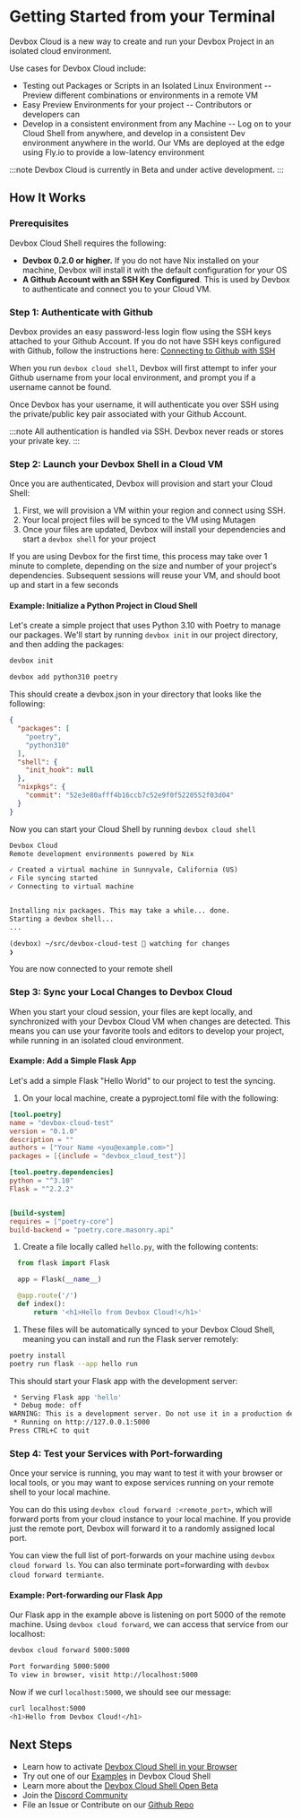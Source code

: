# Getting Started from your Terminal

Devbox Cloud is a new way to create and run your Devbox Project in an isolated cloud environment. 

Use cases for Devbox Cloud include: 
* Testing out Packages or Scripts in an Isolated Linux Environment -- Preview different combinations or environments in a remote VM
* Easy Preview Environments for your project -- Contributors or developers can 
* Develop in a consistent environment from any Machine -- Log on to your Cloud Shell from anywhere, and develop in a consistent Dev environment anywhere in the world. Our VMs are deployed at the edge using Fly.io to provide a low-latency environment

:::note
Devbox Cloud is currently in Beta and under active development. 
::: 

## How It Works

### Prerequisites
Devbox Cloud Shell requires the following: 

* **Devbox 0.2.0 or higher.** If you do not have Nix installed on your machine, Devbox will install it with the default configuration for your OS 
* **A Github Account with an SSH Key Configured**. This is used by Devbox to authenticate and connect you to your Cloud VM.


### Step 1: Authenticate with Github

Devbox provides an easy password-less login flow using the SSH keys attached to your Github Account. If you do not have SSH keys configured with Github, follow the instructions here: [Connecting to Github with SSH](https://docs.github.com/en/enterprise-server@3.4/authentication/connecting-to-github-with-ssh/about-ssh)

When you run `devbox cloud shell`, Devbox will first attempt to infer your Github username from your local environment, and prompt you if a username cannot be found. 

Once Devbox has your username, it will authenticate you over SSH using the private/public key pair associated with your Github Account. 

:::note
All authentication is handled via SSH. Devbox never reads or stores your private key.
:::  

### Step 2: Launch your Devbox Shell in a Cloud VM

Once you are authenticated, Devbox will provision and start your Cloud Shell: 
1. First, we will provision a VM within your region and connect using SSH. 
2. Your local project files will be synced to the VM using Mutagen
3. Once your files are updated, Devbox will install your dependencies and start a `devbox shell` for your project

<!-- Diagram goes here -->

If you are using Devbox for the first time, this process may take over 1 minute to complete, depending on the size and number of your project's dependencies. Subsequent sessions will reuse your VM, and should boot up and start in a few seconds

#### Example: Initialize a Python Project in Cloud Shell

Let's create a simple project that uses Python 3.10 with Poetry to manage our packages. We'll start by running `devbox init` in our project directory, and then adding the packages:

```bash
devbox init 
```
```bash
devbox add python310 poetry
```

This should create a devbox.json in your directory that looks like the following: 

```json
{
  "packages": [
    "poetry",
    "python310"
  ],
  "shell": {
    "init_hook": null
  },
  "nixpkgs": {
    "commit": "52e3e80afff4b16ccb7c52e9f0f5220552f03d04"
  }
}
```
Now you can start your Cloud Shell by running `devbox cloud shell`

```md
Devbox Cloud
Remote development environments powered by Nix

✓ Created a virtual machine in Sunnyvale, California (US)
✓ File syncing started
✓ Connecting to virtual machine


Installing nix packages. This may take a while... done.
Starting a devbox shell...
...

(devbox) ~/src/devbox-cloud-test 💫 watching for changes
❯
```

You are now connected to your remote shell


### Step 3: Sync your Local Changes to Devbox Cloud

When you start your cloud session, your files are kept locally, and synchronized with your Devbox Cloud VM when changes are detected. This means you can use your favorite tools and editors to develop your project, while running in an isolated cloud environment. 

#### Example: Add a Simple Flask App

Let's add a simple Flask "Hello World" to our project to test the syncing.  

1. On your local machine, create a pyproject.toml file with the following: 

  ```toml
  [tool.poetry]
  name = "devbox-cloud-test"
  version = "0.1.0"
  description = ""
  authors = ["Your Name <you@example.com>"]
  packages = [{include = "devbox_cloud_test"}]

  [tool.poetry.dependencies]
  python = "^3.10"
  Flask = "^2.2.2"


  [build-system]
  requires = ["poetry-core"]
  build-backend = "poetry.core.masonry.api"
  ```

1. Create a file locally called `hello.py`, with the following contents:

  ```python
    from flask import Flask

    app = Flask(__name__)

    @app.route('/')
    def index():
        return '<h1>Hello from Devbox Cloud!</h1>'
  ```

1. These files will be automatically synced to your Devbox Cloud Shell, meaning you can install and run the Flask server remotely: 

```bash
poetry install
poetry run flask --app hello run
```

This should start your Flask app with the development server:

```bash
 * Serving Flask app 'hello'
 * Debug mode: off
WARNING: This is a development server. Do not use it in a production deployment. Use a production WSGI server instead.
 * Running on http://127.0.0.1:5000
Press CTRL+C to quit
```

### Step 4: Test your Services with Port-forwarding

Once your service is running, you may want to test it with your browser or local tools, or you may want to expose services running on your remote shell to your local machine. 

 You can do this using `devbox cloud forward :<remote_port>`, which will forward ports from your cloud instance to your local machine. If you provide just the remote port, Devbox will forward it to a randomly assigned local port.

You can view the full list of port-forwards on your machine using `devbox cloud forward ls`. You can also terminate port=forwarding with `devbox cloud forward termiante`. 

#### Example: Port-forwarding our Flask App

Our Flask app in the example above is listening on port 5000 of the remote machine. Using `devbox cloud forward`, we can access that service from our localhost:

```bash
devbox cloud forward 5000:5000

Port forwarding 5000:5000
To view in browser, visit http://localhost:5000
```

Now if we curl `localhost:5000`, we should see our message:

```bash
curl localhost:5000
<h1>Hello from Devbox Cloud!</h1>
```

## Next Steps

* Learn how to activate [Devbox Cloud Shell in your Browser](browser_getting_started.md)
* Try out one of our [Examples](../devbox_examples/index.md) in Devbox Cloud Shell
* Learn more about the [Devbox Cloud Shell Open Beta](index.md)
* Join the [Discord Community](https://discord.gg/jetpack-io)
* File an Issue or Contribute on our [Github Repo](https://github.com/jetpack-io/devbox)